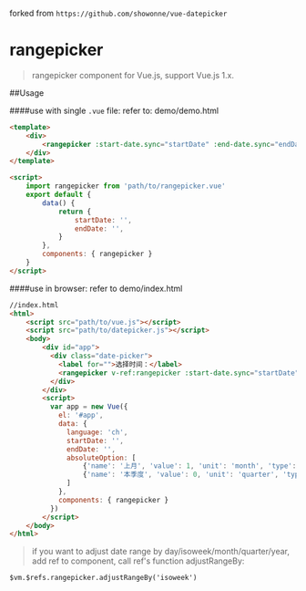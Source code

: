 forked from `https://github.com/showonne/vue-datepicker`
# rangepicker

> rangepicker component for Vue.js, support Vue.js 1.x.

##Usage

####use with single `.vue` file:
refer to: demo/demo.html

```html
<template>
    <div>
        <rangepicker :start-date.sync="startDate" :end-date.sync="endDate"></rangepicker>
    </div>
</template>

<script>
    import rangepicker from 'path/to/rangepicker.vue'
    export default {
        data() {
            return {
                startDate: '',
                endDate: '',
            }
        },
        components: { rangepicker }
    }
</script>
```

####use in browser:
refer to demo/index.html

```html
//index.html
<html>
    <script src="path/to/vue.js"></script>
    <script src="path/to/datepicker.js"></script>
    <body>
        <div id="app">
          <div class="date-picker">
            <label for="">选择时间：</label>
            <rangepicker v-ref:rangepicker :start-date.sync="startDate" :end-date.sync="endDate" :language="language" :absolute-option="absoluteOption"></rangepicker>
          </div>
        </div>
        <script>
          var app = new Vue({
            el: '#app',
            data: {
              language: 'ch',
              startDate: '',
              endDate: '',
              absoluteOption: [
                  {'name': '上月', 'value': 1, 'unit': 'month', 'type': 'absolute', 'weekFormat': 'isoweek'},
                  {'name': '本季度', 'value': 0, 'unit': 'quarter', 'type': 'absolute', 'weekFormat': 'isoweek'}
              ]
            },
            components: { rangepicker }
          })
        </script>
    </body>
</html>
```

> if you want to adjust date range by day/isoweek/month/quarter/year, add ref to component, call ref's function adjustRangeBy:
```
$vm.$refs.rangepicker.adjustRangeBy('isoweek')
```
